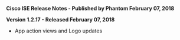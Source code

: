 **Cisco ISE Release Notes - Published by Phantom February 07, 2018**


**Version 1.2.17 - Released February 07, 2018**

* App action views and Logo updates
